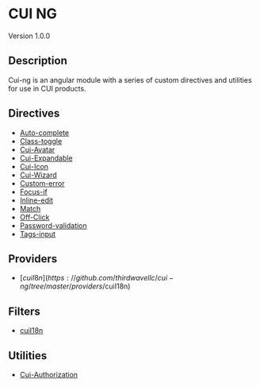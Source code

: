 # CUI NG
Version 1.0.0


## Description
Cui-ng is an angular module with a series of custom directives and utilities for use in CUI products.

## Directives

* [Auto-complete](https://github.com/thirdwavellc/cui-ng/tree/master/directives/auto-complete)
* [Class-toggle](https://github.com/thirdwavellc/cui-ng/tree/master/directives/class-toggle)
* [Cui-Avatar](https://github.com/thirdwavellc/cui-ng/tree/master/directives/cui-avatar)
* [Cui-Expandable](https://github.com/thirdwavellc/cui-ng/tree/master/directives/cui-expandable)
* [Cui-Icon](https://github.com/thirdwavellc/cui-ng/tree/master/directives/cui-icon)
* [Cui-Wizard](https://github.com/thirdwavellc/cui-ng/tree/master/directives/cui-wizard)
* [Custom-error](https://github.com/thirdwavellc/cui-ng/tree/master/directives/custom-error)
* [Focus-if](https://github.com/thirdwavellc/cui-ng/tree/master/directives/focus-if)
* [Inline-edit](https://github.com/thirdwavellc/cui-ng/tree/master/directives/inline-edit)
* [Match](https://github.com/thirdwavellc/cui-ng/tree/master/directives/match)
* [Off-Click](https://github.com/thirdwavellc/cui-ng/tree/master/directives/off-click)
* [Password-validation](https://github.com/thirdwavellc/cui-ng/tree/master/directives/password-validation)
* [Tags-input](https://github.com/thirdwavellc/cui-ng/tree/master/directives/tags-input)

## Providers

* [$cuiI8n](https://github.com/thirdwavellc/cui-ng/tree/master/providers/$cuiI18n)

## Filters

* [cuiI18n](https://github.com/thirdwavellc/cui-ng/tree/master/filters/cuiI18n)

## Utilities

* [Cui-Authorization](https://github.com/thirdwavellc/cui-ng/tree/master/utilities/cui-authorization)
